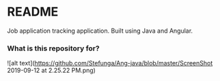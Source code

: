# README #

Job application tracking application. Built using Java and Angular.

### What is this repository for? ###

 ![alt text](https://github.com/Stefunga/Ang-java/blob/master/ScreenShot 2019-09-12 at 2.25.22 PM.png)

